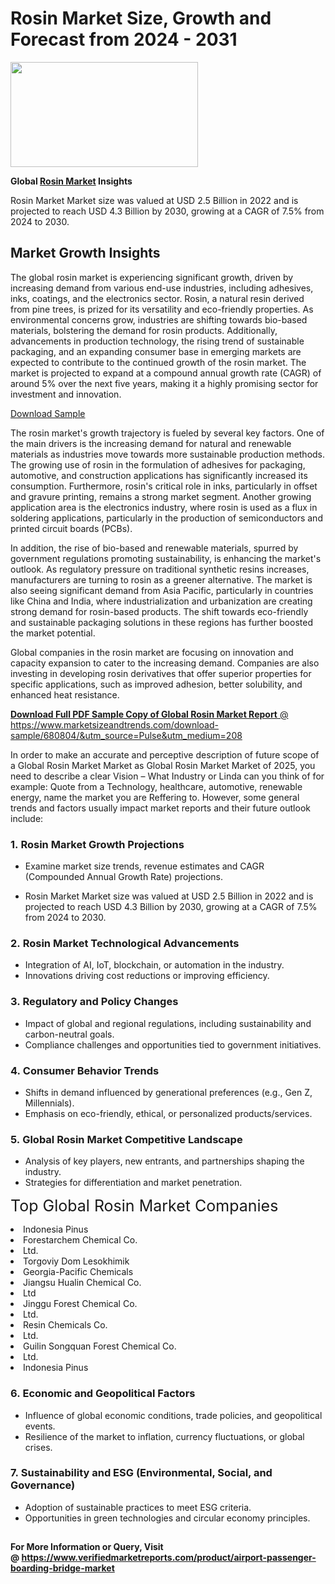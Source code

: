 <H1>Rosin Market Size, Growth and Forecast from 2024 - 2031</H1><img class="aligncenter size-medium wp-image-584254" src="https://thirdeyenews.in/wp-content/uploads/2024/09/Global-Market-Research-300x168.jpeg" alt="" width="300" height="168" /><p><strong>Global&nbsp;<a href="https://www.marketsizeandtrends.com/download-sample/680804/&amp;utm_source=Pulse&amp;utm_medium=208">Rosin Market</a> Insights</strong></p><p>Rosin Market Market size was valued at USD 2.5 Billion in 2022 and is projected to reach USD 4.3 Billion by 2030, growing at a CAGR of 7.5% from 2024 to 2030.</p><p><h2>Market Growth Insights</h2> <p>The global rosin market is experiencing significant growth, driven by increasing demand from various end-use industries, including adhesives, inks, coatings, and the electronics sector. Rosin, a natural resin derived from pine trees, is prized for its versatility and eco-friendly properties. As environmental concerns grow, industries are shifting towards bio-based materials, bolstering the demand for rosin products. Additionally, advancements in production technology, the rising trend of sustainable packaging, and an expanding consumer base in emerging markets are expected to contribute to the continued growth of the rosin market. The market is projected to expand at a compound annual growth rate (CAGR) of around 5% over the next five years, making it a highly promising sector for investment and innovation.</p> <p><a href="#">Download Sample</a></p> <p>The rosin market's growth trajectory is fueled by several key factors. One of the main drivers is the increasing demand for natural and renewable materials as industries move towards more sustainable production methods. The growing use of rosin in the formulation of adhesives for packaging, automotive, and construction applications has significantly increased its consumption. Furthermore, rosin's critical role in inks, particularly in offset and gravure printing, remains a strong market segment. Another growing application area is the electronics industry, where rosin is used as a flux in soldering applications, particularly in the production of semiconductors and printed circuit boards (PCBs).</p> <p>In addition, the rise of bio-based and renewable materials, spurred by government regulations promoting sustainability, is enhancing the market's outlook. As regulatory pressure on traditional synthetic resins increases, manufacturers are turning to rosin as a greener alternative. The market is also seeing significant demand from Asia Pacific, particularly in countries like China and India, where industrialization and urbanization are creating strong demand for rosin-based products. The shift towards eco-friendly and sustainable packaging solutions in these regions has further boosted the market potential.</p> <p>Global companies in the rosin market are focusing on innovation and capacity expansion to cater to the increasing demand. Companies are also investing in developing rosin derivatives that offer superior properties for specific applications, such as improved adhesion, better solubility, and enhanced heat resistance.</p> <p><a href="#"></p><p><span class=""><strong>Download Full PDF Sample Copy of Global Rosin Market Report</strong> @ <a href="https://www.marketsizeandtrends.com/download-sample/680804/&amp;utm_source=Pulse&amp;utm_medium=208" target="_blank">https://www.marketsizeandtrends.com/download-sample/680804/&amp;utm_source=Pulse&amp;utm_medium=208</a></span></p><p>In order to make an accurate and perceptive description of future scope of a Global&nbsp;Rosin Market Market as Global&nbsp;Rosin Market Market of 2025, you need to describe a clear Vision &ndash; What Industry or Linda can you think of for example: Quote from a Technology, healthcare, automotive, renewable energy, name the market you are Reffering to. However, some general trends and factors usually impact market reports and their future outlook include:</p><h3>1.&nbsp;<strong>Rosin Market Growth Projections</strong></h3><ul><li>Examine market size trends, revenue estimates and CAGR (Compounded Annual Growth Rate) projections.</li><li><p>Rosin Market Market size was valued at USD 2.5 Billion in 2022 and is projected to reach USD 4.3 Billion by 2030, growing at a CAGR of 7.5% from 2024 to 2030.</p></li></ul><h3>2.&nbsp;<strong>Rosin Market Technological Advancements</strong></h3><ul><li>Integration of AI, IoT, blockchain, or automation in the industry.</li><li>Innovations driving cost reductions or improving efficiency.</li></ul><h3>3.&nbsp;<strong>Regulatory and Policy Changes</strong></h3><ul><li>Impact of global and regional regulations, including sustainability and carbon-neutral goals.</li><li>Compliance challenges and opportunities tied to government initiatives.</li></ul><h3>4.&nbsp;<strong>Consumer Behavior Trends</strong></h3><ul><li>Shifts in demand influenced by generational preferences (e.g., Gen Z, Millennials).</li><li>Emphasis on eco-friendly, ethical, or personalized products/services.</li></ul><h3>5.&nbsp;<strong>Global Rosin Market Competitive Landscape</strong></h3><ul><li>Analysis of key players, new entrants, and partnerships shaping the industry.</li><li>Strategies for differentiation and market penetration.</li></ul><p data-pm-slice="1 1 []"><span style="color: inherit; font-family: inherit; font-size: 25px;">Top Global Rosin Market Companies</span></p><div class="" data-test-id=""><p><li>Indonesia Pinus</li><li> Forestarchem Chemical Co.</li><li> Ltd.</li><li> Torgoviy Dom Lesokhimik</li><li> Georgia-Pacific Chemicals</li><li> Jiangsu Hualin Chemical Co.</li><li> Ltd</li><li> Jinggu Forest Chemical Co.</li><li> Ltd.</li><li> Resin Chemicals Co.</li><li> Ltd.</li><li> Guilin Songquan Forest Chemical Co.</li><li> Ltd.</li><li> Indonesia Pinus</li></p></div><h3>6.&nbsp;<strong>Economic and Geopolitical Factors</strong></h3><ul><li>Influence of global economic conditions, trade policies, and geopolitical events.</li><li>Resilience of the market to inflation, currency fluctuations, or global crises.</li></ul><h3>7.&nbsp;<strong>Sustainability and ESG (Environmental, Social, and Governance)</strong></h3><ul><li>Adoption of sustainable practices to meet ESG criteria.</li><li>Opportunities in green technologies and circular economy principles.</li></ul><h2><strong style="font-size: 14px;">For More Information or Query, Visit @&nbsp;</strong><a style="background-color: #ffffff; font-size: 14px;" href="https://www.marketsizeandtrends.com/report/rosin-market/" target="_blank">https://www.verifiedmarketreports.com/product/airport-passenger-boarding-bridge-market</a></h2>
